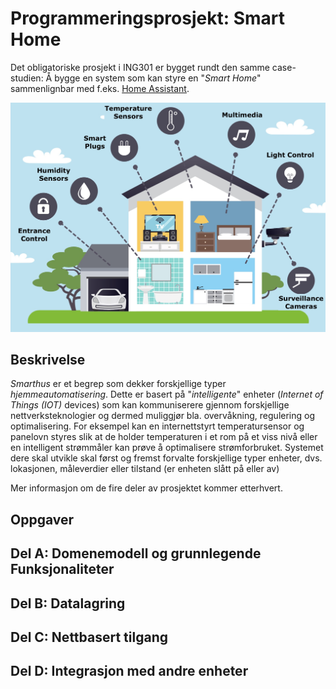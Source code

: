 # Programmeringsprosjekt: Smart Home

Det obligatoriske prosjekt i ING301 er bygget rundt den samme case-studien: 
Å bygge en system som kan styre en "_Smart Home_" sammenlignbar med f.eks. [Home Assistant](https://www.home-assistant.io/).

![Smart Home Infografikk](../resources/images/smart-home.jpg)

## Beskrivelse

_Smarthus_ er et begrep som dekker forskjellige typer _hjemmeautomatisering_.
Dette er basert på "_intelligente_" enheter (_Internet of Things (IOT)_ devices) som kan kommuniserere gjennom forskjellige nettverksteknologier og dermed muliggjør bla. overvåkning, regulering og optimalisering.
For eksempel kan en internettstyrt temperatursensor og panelovn styres slik at de holder temperaturen i et rom på et viss nivå eller en intelligent strømmåler kan prøve å optimalisere strømforbruket.
Systemet dere skal utvikle skal først og fremst forvalte forskjellige typer enheter, dvs. lokasjonen, måleverdier eller tilstand (er enheten slått på eller av)

Mer informasjon om de fire deler av prosjektet kommer etterhvert.

## Oppgaver

## Del A: Domenemodell og grunnlegende Funksjonaliteter

## Del B: Datalagring

## Del C: Nettbasert tilgang

## Del D: Integrasjon med andre enheter


